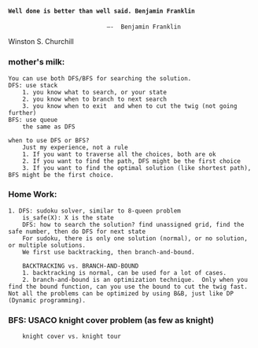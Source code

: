 #### `Well done is better than well said. Benjamin Franklin`

                                ―-  Benjamin Franklin
Winston S. Churchill

### mother's milk:
    You can use both DFS/BFS for searching the solution.
    DFS: use stack
        1. you know what to search, or your state
        2. you know when to branch to next search
        3. you know when to exit  and when to cut the twig (not going further)
    BFS: use queue
        the same as DFS

    when to use DFS or BFS?
        Just my experience, not a rule
        1. If you want to traverse all the choices, both are ok
        2. If you want to find the path, DFS might be the first choice
        3. If you want to find the optimal solution (like shortest path), BFS might be the first choice.

### Home Work:
    1. DFS: sudoku solver, similar to 8-queen problem
        is_safe(X): X is the state 
        DFS: how to search the solution? find unassigned grid, find the safe number, then do DFS for next state
        For sudoku, there is only one solution (normal), or no solution, or multiple solutions.
        We first use backtracking, then branch-and-bound.

        BACKTRACKING vs. BRANCH-AND-BOUND
        1. backtracking is normal, can be used for a lot of cases.
        2. branch-and-bound is an optimization technique.  Only when you find the bound function, can you use the bound to cut the twig fast.  Not all the problems can be optimized by using B&B, just like DP (Dynamic programming).


### BFS: USACO knight cover problem (as few as knight)
        knight cover vs. knight tour


